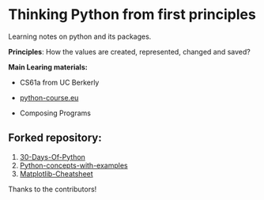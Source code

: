 # Thinking Python from first principles
 
Learning notes on python and its packages.

**Principles**:
How the values are created, represented, changed and saved?

**Main Learing materials:**

* CS61a from UC Berkerly

* [python-course.eu](https://python-course.eu/)

* Composing Programs

## Forked repository:

 1. [30-Days-Of-Python](https://github.com/Asabeneh/30-Days-Of-Python)
 2. [Python-concepts-with-examples](https://github.com/trekhleb/learn-python)
 3. [Matplotlib-Cheatsheet](https://github.com/matplotlib/cheatsheets)

Thanks to the contributors!